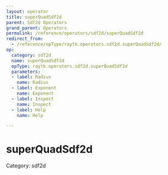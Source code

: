 ```yaml
---
layout: operator
title: superQuadSdf2d
parent: Sdf2d Operators
grand_parent: Operators
permalink: /reference/operators/sdf2d/superQuadSdf2d
redirect_from:
  - /reference/opType/raytk.operators.sdf2d.superQuadSdf2d/
op:
  category: sdf2d
  name: superQuadSdf2d
  opType: raytk.operators.sdf2d.superQuadSdf2d
  parameters:
  - label: Radius
    name: Radius
  - label: Exponent
    name: Exponent
  - label: Inspect
    name: Inspect
  - label: Help
    name: Help

---
```


# superQuadSdf2d

Category: sdf2d

